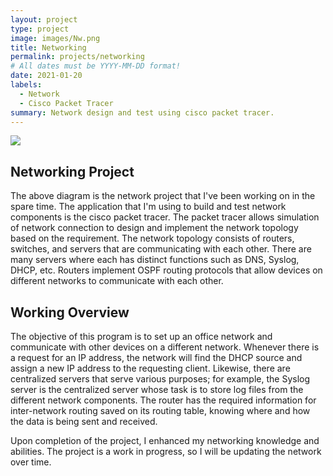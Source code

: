 ```yaml
---
layout: project
type: project
image: images/Nw.png
title: Networking
permalink: projects/networking
# All dates must be YYYY-MM-DD format!
date: 2021-01-20
labels:
  - Network
  - Cisco Packet Tracer
summary: Network design and test using cisco packet tracer.
---
```


<img class="ui image" src="{{ site.baseurl }}/images/network.png">





## Networking Project

The above diagram is the network project that I've been working on in the spare time. 
The application that I'm using to build and test network components is the cisco packet tracer.
The packet tracer allows simulation of network connection to design and implement the network
topology based on the requirement. The network topology consists of routers, switches, and
servers that are communicating with each other. There are many servers where each has distinct 
functions such as DNS, Syslog, DHCP, etc. Routers implement OSPF routing protocols that allow 
devices on different networks to communicate with each other.


## Working Overview

The objective of this program is to set up an office network and communicate with other devices on a different network. Whenever there is a request for an IP address, the network will find the DHCP source and assign a new IP address to the requesting client. Likewise, there are centralized servers that serve various purposes; for example, the Syslog server is the centralized server whose task is to store log files from the different network components. The router has the required information for inter-network routing saved on its routing table, knowing where and how the data is being sent and received. 

 Upon completion of the project, I enhanced my networking knowledge and abilities. The project is a work in progress, so I will be updating the network over time.










    
